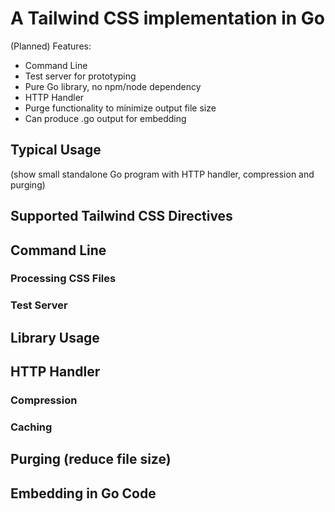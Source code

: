 # A Tailwind CSS implementation in Go

(Planned) Features:

- Command Line
- Test server for prototyping
- Pure Go library, no npm/node dependency
- HTTP Handler
- Purge functionality to minimize output file size
- Can produce .go output for embedding

## Typical Usage

(show small standalone Go program with HTTP handler, compression and purging)

## Supported Tailwind CSS Directives

## Command Line

### Processing CSS Files

### Test Server

## Library Usage

## HTTP Handler

### Compression

### Caching

## Purging (reduce file size)

## Embedding in Go Code
